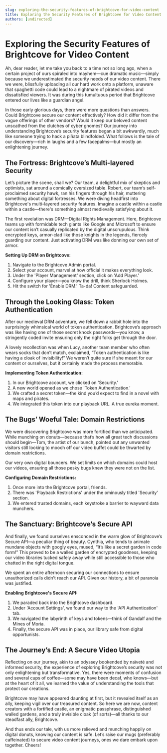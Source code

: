 ```yaml
---
slug: exploring-the-security-features-of-brightcove-for-video-content
title: Exploring the Security Features of Brightcove for Video Content
authors: [undirected]
---
```



# Exploring the Security Features of Brightcove for Video Content

Ah, dear reader, let me take you back to a time not so long ago, when a certain project of ours spiraled into mayhem—cue dramatic music—simply because we underestimated the security needs of our video content. There we were, blissfully uploading all our hard work onto a platform, unaware that spaghetti code could lead to a nightmare of pirated videos and dissatisfied viewers. It was during this tumultuous period that Brightcove entered our lives like a guardian angel.

In those early glorious days, there were more questions than answers. Could Brightcove secure our content effectively? How did it differ from the vague offerings of other vendors? Would it keep our beloved content unscathed from the clutches of cyber gnomes? Our journey into understanding Brightcove’s security features began a bit awkwardly, much like someone trying to hack a piñata blindfolded. What follows is the tale of our discovery—rich in laughs and a few facepalms—but mostly an enlightening journey.

## The Fortress: Brightcove’s Multi-layered Security

Let’s picture the scene, shall we? Our team, a delightful mix of skeptics and optimists, sat around a comically oversized table. Robert, our team’s self-proclaimed security hawk, ran his fingers through his hair, muttering something about digital fortresses. We were diving headfirst into Brightcove's multi-layered security features. Imagine a castle within a castle within a castle—there's something almost medievally satisfying about it.

The first revelation was DRM—Digital Rights Management. Here, Brightcove teams up with formidable tech giants like Google and Microsoft to ensure our content isn’t casually replicated by the digital unscrupulous. Think encrypted keys, armor-clad like those knights in the legends, fiercely guarding our content. Just activating DRM was like donning our own set of armor.

**Setting Up DRM on Brightcove:**
1. Navigate to the Brightcove Admin portal.
2. Select your account, marvel at how official it makes everything look.
3. Under the 'Player Management' section, click on 'Add Player.'
4. Configure your player—you know the drill, think Sherlock Holmes.
5. Hit the switch for 'Enable DRM.' Ta-da! Content safeguarded.

## Through the Looking Glass: Token Authentication

After our medieval DRM adventure, we fell down a rabbit hole into the surprisingly whimsical world of token authentication. Brightcove’s approach was like having one of those secret knock passwords—you know, a stringently coded invite ensuring only the right folks get through the door.

A lovely recollection was when Lucy, another team member who often wears socks that don’t match, exclaimed, “Token authentication is like having a cloak of invisibility!” We weren’t quite sure if she meant for our content or ourselves, but it certainly made the process memorable.

**Implementing Token Authentication:**
1. In our Brightcove account, we clicked on 'Security.'
2. A new world opened as we chose 'Token Authentication.'
3. We crafted a secret token—the kind you’d expect to find in a novel with maps and pirates.
4. We integrated this token into our playback URL. A true eureka moment.

## The Bugs’ Woeful Tale: Domain Restrictions

We were discovering Brightcove was more fortified than we anticipated. While munching on donuts—because that’s how all great tech discussions should begin—Tom, the artist of our bunch, pointed out any unwanted visitors still looking to mooch off our video buffet could be thwarted by domain restrictions.

Our very own digital bouncers. We set limits on which domains could host our videos, ensuring all those pesky bugs knew they were not on the list.

**Configuring Domain Restrictions:**
1. Once more into the Brightcove portal, friends.
2. There was 'Playback Restrictions' under the ominously titled 'Security' section.
3. We entered trusted domains, each keystroke a barrier to wayward data munchers.

## The Sanctuary: Brightcove’s Secure API

And finally, we found ourselves ensconced in the warm glow of Brightcove’s Secure API—a peculiar thing of beauty. Cynthia, who tends to animate mundane objects with googly eyes, mused, “It’s like a secret garden in code form!” This proved to be a walled garden of encrypted goodness, keeping our video libraries tucked safely away while still accessible to those who chatted in the right digital tongue.

We spent an entire afternoon securing our connections to ensure unauthorized calls didn’t reach our API. Given our history, a bit of paranoia was justified.

**Enabling Brightcove's Secure API:**
1. We paraded back into the Brightcove dashboard.
2. Under 'Account Settings', we found our way to the 'API Authentication' tab.
3. We navigated the labyrinth of keys and tokens—think of Gandalf and the Mines of Moria.
4. Finally, the secure API was in place, our library safe from digital opportunists.

## The Journey’s End: A Secure Video Utopia

Reflecting on our journey, akin to an odyssey bookended by naïveté and informed security, the experience of exploring Brightcove’s security was not only enlightening but transformative. Yes, there were moments of confusion and several cups of coffee—some may have been decaf, who knows—but at the heart of it all, we learned the value of understanding the tools that protect our creations.

Brightcove may have appeared daunting at first, but it revealed itself as an ally, keeping vigil over our treasured content. So here we are now, content creators with a fortified castle, an enigmatic passphrase, distinguished walled gardens, and a truly invisible cloak (of sorts)—all thanks to our steadfast ally, Brightcove.

And thus ends our tale, with us more relieved and munching happily on digital donuts, knowing our content is safe. Let’s raise our mugs (preferably caffeinated) to secure video content journeys, ones we dare embark upon together. Cheers!
```
